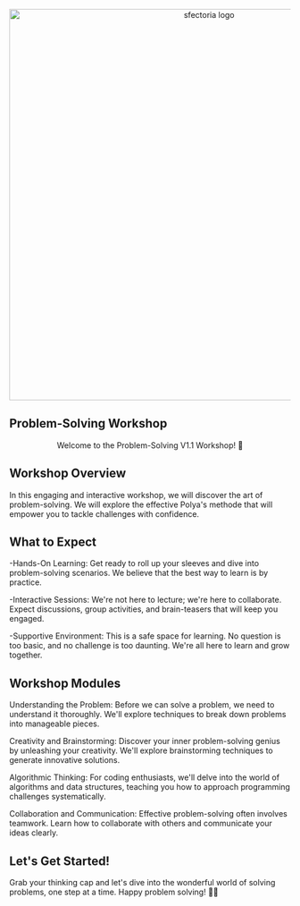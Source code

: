 
<p align="center">
    <img width="700" src="https://media.discordapp.net/attachments/1094411746128711771/1145818089921970246/image-removebg-preview.png" alt="sfectoria logo">
</p>


## Problem-Solving Workshop



<p align="center">
Welcome to the Problem-Solving V1.1 Workshop! 🚀
</p>

## Workshop Overview


In this engaging and interactive workshop, we will discover the art of problem-solving. We will explore the effective Polya's methode  that will empower you to tackle challenges with confidence.

## What to Expect

-Hands-On Learning: Get ready to roll up your sleeves and dive into problem-solving scenarios. We believe that the best way to learn is by practice.

-Interactive Sessions: We're not here to lecture; we're here to collaborate. Expect discussions, group activities, and brain-teasers that will keep you engaged.

-Supportive Environment: This is a safe space for learning. No question is too basic, and no challenge is too daunting. We're all here to learn and grow together.

## Workshop Modules


Understanding the Problem: Before we can solve a problem, we need to understand it thoroughly. We'll explore techniques to break down problems into manageable pieces.

Creativity and Brainstorming: Discover your inner problem-solving genius by unleashing your creativity. We'll explore brainstorming techniques to generate innovative solutions.

Algorithmic Thinking: For coding enthusiasts, we'll delve into the world of algorithms and data structures, teaching you how to approach programming challenges systematically.

Collaboration and Communication: Effective problem-solving often involves teamwork. Learn how to collaborate with others and communicate your ideas clearly.


## Let's Get Started!
Grab your thinking cap and let's dive into the wonderful world of solving problems, one step at a time. Happy problem solving! 🧠💡

